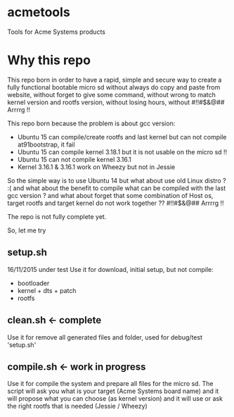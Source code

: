 # acmetools
Tools for Acme Systems products

Why this repo
=================
This repo born in order to have a rapid, simple and secure way 
to create a fully functional bootable micro sd 
without always do copy and paste from website, 
without forget to give some command,
without wrong to match kernel version and rootfs version,
without losing hours, 
without #!!#$&@## Arrrrg !! 

This repo born because the problem is about gcc version:
- Ubuntu 15 can compile/create rootfs and last kernel but can not compile at91bootstrap, it fail
- Ubuntu 15 can compile kernel 3.18.1 but it is not usable on the micro sd !!
- Ubuntu 15 can not compile kernel 3.16.1
- Kernel 3.16.1 & 3.16.1 work on Wheezy but not in Jessie

So the simple way is to use Ubuntu 14 but what about use old Linux distro ? :(
and what about the benefit to compile what can be compiled with the last gcc version ?
and what about forget that some combination of Host os, target rootfs and target kernel do not work together ?? #!!#$&@## Arrrrg !!


The repo is not fully complete yet.


So, let me try

setup.sh 
----------
16/11/2015 under test
Use it for download, initial setup, but not compile:
- bootloader
- kernel + dts + patch
- rootfs


clean.sh <- complete
----------
Use it for remove all generated files and folder, used for debug/test 'setup.sh'


compile.sh <- work in progress
----------
Use it for compile the system and prepare all files for the micro sd. 
The script will ask you what is your target (Acme Systems board name)
and it will propose what you can choose (as kernel version)
and it will use or ask the right rootfs that is needed (Jessie / Wheezy)



